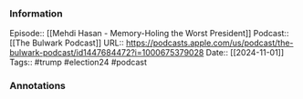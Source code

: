 ### Information

Episode:: [[Mehdi Hasan - Memory-Holing the Worst President]]
Podcast:: [[The Bulwark Podcast]]
URL:: https://podcasts.apple.com/us/podcast/the-bulwark-podcast/id1447684472?i=1000675379028
Date:: [[2024-11-01]]
Tags:: #trump #election24 
#podcast


### Annotations

